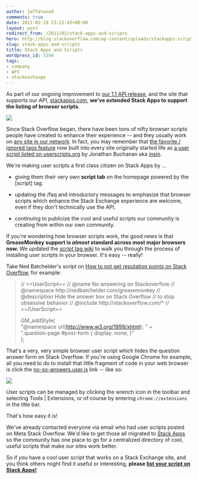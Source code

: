 ```yaml
---
author: jeffatwood
comments: true
date: 2011-02-18 23:12:43+00:00
layout: post
redirect_from: /2011/02/stack-apps-and-scripts
hero: http://blog.stackoverflow.com/wp-content/uploads/stackapps-scripts.png
slug: stack-apps-and-scripts
title: Stack Apps and Scripts
wordpress_id: 7244
tags:
- company
- API
- stackexchange
---
```


As part of our ongoing improvement to [our 1.1 API release](http://blog.stackoverflow.com/2011/02/stack-exchange-api-1-1-and-improved-app-gallery/), and the site that supports our API, [stackapps.com](http://stackapps.com), **we've extended Stack Apps to support the listing of browser scripts**.

[![](http://blog.stackoverflow.com/wp-content/uploads/stackapps-scripts.png)](http://stackapps.com/?tab=scripts)

Since Stack Overflow began, there have been tons of nifty browser scripts people have created to enhance their experience -- and they usually work on [any site in our network](http://stackexchange.com/sites). In fact, you may remember that [the favorite / ignored tags feature](http://blog.stackoverflow.com/2008/10/expressing-your-tag-preferences/) now built into every site originally started life as [a user script listed on userscripts.org](http://userscripts.org/tags/stackoverflow) by Jonathan Buchanan aka [insin](http://stackoverflow.com/users/6760/insin).

We're making user scripts a first class citizen on Stack Apps by …



  * giving them their very own **script tab** on the homepage powered by the [script] tag.

  * updating the /faq and introductory messages to emphasize that browser scripts which enhance the Stack Exchange experience are welcome, even if they don't technically use the API.

  * continuing to publicize the cool and useful scripts our community is creating from within our own community.

If you're wondering how browser scripts work, the good news is that 
**GreaseMonkey support is _almost_ standard across most major browsers now.** We updated the [script tag wiki](http://stackapps.com/tags/script/info) to walk you through the process of installing user scripts in your browser. It's easy -- really!

Take Ned Batchelder's script on [How to not get reputation points on Stack Overflow](http://nedbatchelder.com/blog/201102/how_to_not_get_reputation_points_on_stack_overflow.html), for example: 



<blockquote>// ==UserScript==  
// @name No answering on Stackoverflow  
// @namespace http://nedbatchelder.com/greasemonkey  
// @description Hide the answer box on Stack Overflow   
// to stop obsessive behavior  
// @include http://stackoverflow.com/*  
// ==/UserScript==  
  
GM_addStyle(  
"@namespace url(http://www.w3.org/1999/xhtml); " +  
".question-page #post-form { display: none; }"  
);  
</blockquote>



That's a very, very simple browser user script which hides the question answer form on Stack Overflow. If you're using Google Chrome for example, all you need to do to install that little fragment of code in your web browser is click the [no-so-answers.user.js](http://nedbatchelder.com/code/misc/no_so_answers.user.js) link -- like so:

 ![](/blog/images/wordpress/chrome-install-user-scripts.png)

User scripts can be managed by clicking the wrench icon in the toolbar and selecting Tools | Extensions, or of course by entering `chrome://extensions` in the title bar.

That's how easy it is!

We've already contacted everyone via email who had user scripts posted on Meta Stack Overflow. We'd like to get those all migrated to [Stack Apps](http://stackapps.com/?tab=scripts) so the community has one place to go for a centralized directory of cool, useful scripts that make our sites work better.

So if _you_ have a cool user script that works on a Stack Exchange site, and you think others might find it useful or interesting, **please [list your script on Stack Apps!](http://stackapps.com/questions/ask?tags=script)**

